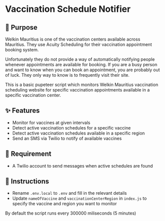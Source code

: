 # Vaccination Schedule Notifier

## 📝 Purpose

Welkin Mauritius is one of the vaccination centers available across Mauritius. They use Acuity Scheduling for their vaccination appointment booking system. 

Unfortunately they do not provide a way of automatically notifying people whenever appointments are available for booking. If you are a busy person and want to know when you can book an appointment, you are probably out of luck. They only way to know is to frequently visit their site.

This is a basic pupeteer script which monitors Welkin Mauritius vaccination scheduling website for specific vaccination appointments available in a specific vaccination center.


## ✨ Features
- Monitor for vaccines at given intervals
- Detect active vaccination schedules for a specific vaccine
- Detect active vaccination schedules available in a specific region
- Send an SMS via Twilio to notify of available vaccines

## 🚨 Requirement
- A Twilio account to send messages when active schedules are found

## 🔨 Instructions
- Rename `.env.local` to `.env` and fill in the relevant details
- Update `nameOfVaccine` and `vaccinationCenterRegion` in `index.js` to specify the vaccine and region you want to monitor


By default the script runs every 300000 miliseconds (5 minutes)
